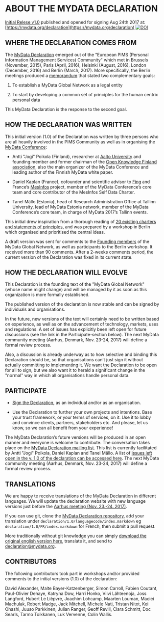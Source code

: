 # ABOUT THE MYDATA DECLARATION
[Initial Relese v1.0](https://github.com/mydataglobal/declaration/releases/tag/v1.0) published and opened for signing Aug 24th 2017 at: [https://mydata.org/declaration](https://mydata.org/declaration)
[![DOI](https://zenodo.org/badge/101211688.svg)](https://zenodo.org/badge/latestdoi/101211688)


## WHERE THE DECLARATION COMES FROM

The [MyData Declaration](https://mydata.org/declaration) emerged out of the "European PIMS (Personal Information Management Services) Community" which met in Brussels (November, 2015), Paris (April, 2016), Helsinki (August, 2016), London (December, 2016) and Berlin (March, 2017). More specifically, the Berlin meetings produced a [memorandum](https://mydata.org/berlin-memorandum/) that stated two complementary goals:

1. To establish a MyData Global Network as a legal entity

2. To start by developing a common set of principles for the human centric personal data

This MyData Declaration is the response to the second goal.


## HOW THE DECLARATION WAS WRITTEN

This initial version (1.0) of the Declaration was written by three persons who are all heavily involved in the PIMS Community as well as in organising the [MyData Conference](https://mydata2017.org):

* Antti "Jogi" Poikola (Finland), researcher at [Aalto University](http://www.aalto.fi/fi/) and founding member and former chairman of the [Open Knowledge Finland association](http://fi.okfn.org/), also the main organizer of the MyData Conference and leading author of the Finnish MyData white paper.

* Daniel Kaplan (France), cofounder and scientific advisor to [Fing](http://fing.org/) and France’s [MesInfos](http://mesinfos.fing.org/english/) project, member of the MyData Conference’s core team and core contributor of the MesInfos Self Data Charter.

* Tanel Mällo (Estonia), head of Research Administration Office at Tallinn University, lead of MyData Estonia network, member of the MyData Conference’s core team, in charge of MyData 2017’s Tallinn events.

This initial drew inspiration from a thorough reading of [20 existing charters and statements of principles](http://bit.ly/pd-principles), and was prepared by a workshop in Berlin which organised and prioritised the central ideas. 

A draft version was sent for comments to the [Founding members](https://mydata.org/founders/) of the MyData Global Network, as well as participants to the Berlin workshop. It received more than 90 comments. After a 2-weeks comments period, the current version of the Declaration was fixed in its current state.

## HOW THE DECLARATION WILL EVOLVE

This Declaration is the founding text of the "MyData Global Network" (whose name might change) and will be managed by it as soon as this organization is more formally established.

The published version of the declaration is now stable and can be signed by individuals and organisations.

In the future, new versions of the text will certainly need to be written based on experience, as well as on the advancement of technology, markets, uses and regulations. A set of issues has explicitly been left open for future discussions (see the link in the Participate-section below). The next MyData community meeting (Aarhus, Denmark, Nov. 23-24, 2017) will define a formal review process.

Also, a discussion is already underway as to how selective and binding this Declaration should be, so that organisations can’t just sign it without actually committing to implementing it. We want the Declaration to be open for all to sign, but we also want it to herald a significant change in the "normal" way in which all organisations handle personal data.


## PARTICIPATE

* [Sign the Declaration](https://mydata.org/declaration), as an individual and/or as an organisation.

* Use the Declaration to further your own projects and intentions. Base your trust framework, or your terms of services, on it. Use it to lobby and convince clients, partners, stakeholders etc. And please, let us know, so we can all benefit from your experience!

The MyData Declaration’s future versions will be produced in an open manner and everyone is welcome to contribute. The conversation takes place on the [MyData Declaration mailing list](https://list.kapsi.fi/listinfo/declaration_mydata_org). This list is currently facilitated by Antti "Jogi" Poikola, Daniel Kaplan and Tanel Mällo. A list of [issues left open in the v. 1.0 of the declaration can be accessed here](https://docs.google.com/spreadsheets/d/1HpF3_KGCoTb8GohYcK-OSLQ-Wo1djyPR1wtDzR0hwOY/edit#gid=0). The next MyData community meeting (Aarhus, Denmark, Nov. 23-24, 2017) will define a formal review process.


## TRANSLATIONS

We are happy te receive translations of the MyData Declaration in different languages. We will update the declaration website with new language versions just before the [Aarhus meeting (Nov. 23.-24. 2017)](https://mydata.org/meetings/). 

If you can use git, clone the [MyData Declaration repository](https://github.com/mydataglobal/declaration.git), add your translation under `declaration/1.0/languagecode/index.markdown` eg `declaration/1.0/FR/index.markdown` for French, then submit a pull request.

More traditionally without git knowledge you can simply [download the original english version here](https://raw.githubusercontent.com/mydataglobal/declaration/master/1.0/EN/index.markdown), translate it, and send to declaration@mydata.org.


## CONTRIBUTORS

The following contributors took part in workshops and/or provided comments to the initial versions (1.0) of the declaration:

David Alexander, Malte Bayer-Katzenberger, Simon Carroll, Fabien Coutant, Paul-Olivier Dehaye, Katryna Dow, Harri Honko, Viivi Lähteenoja, Joss Langford, Hubert Le Lièpvre, Joachim Lohcamp, Maarten Louman, Maciei Machulak, Robert Madge, Jack Mitchell, Michele Nati, Tristan Nitot, Kei Ohashi, Juuso Parkkinen, Julian Ranger, Geoff Revill, Clara Schmitt, Doc Searls, Tarmo Toikkanen, Luk Vervenne, Colin Wallis.
